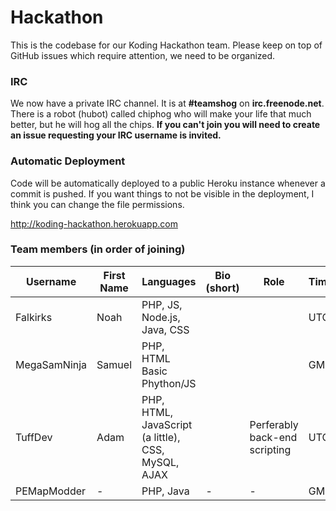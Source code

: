 Hackathon
=========

This is the codebase for our Koding Hackathon team. Please keep on top of GitHub issues which require attention, we need to be organized.

### IRC
We now have a private IRC channel. It is at **#teamshog** on **irc.freenode.net**. There is a robot (hubot) called chiphog who will make your life that much better, but he will hog all the chips. **If you can't join you will need to create an issue requesting your IRC username is invited.**

### Automatic Deployment
Code will be automatically deployed to a public Heroku instance whenever a commit is pushed. If you want things to not be visible in the deployment, I think you can change the file permissions.

http://koding-hackathon.herokuapp.com

### Team members (in order of joining)

| Username | First Name |  Languages | Bio (short) | Role | Timezone | Email (or other contact) |
| -------- | ---------- | ---------- | ----------- | ---- | -------- | ------------------------ |
| Falkirks | Noah | PHP, JS, Node.js, Java, CSS | | | UTC-8 | falkirknh@gmail.com |
| MegaSamNinja | Samuel | PHP, HTML Basic Phython/JS | | | GMT+11 | Samuel_ipad2@hotmail.com |
| TuffDev | Adam  | PHP, HTML, JavaScript (a little), CSS, MySQL, AJAX | | Perferably back-end scripting  | UTC-4 | cooladam98@gmail.com |
| PEMapModder | - | PHP, Java | - | - | GMT+8 | pemapmodder1970@gmail.com |
